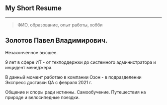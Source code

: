## My Short Resume
------------
> ФИО, образование, опыт работы, хобби

## Золотов Павел Владимирович.

Незаконченное высшее.

9 лет в сфере ИТ - от техподдержки до системного администратора и инцидент менеджера.

В данный момент работаю в компании Озон - в подразделении Экспресс доставки QA c февраля 2021 г.

Общение и споры ради истинны. Самообучение. Путешествия на природе и велосипедные поездки.
